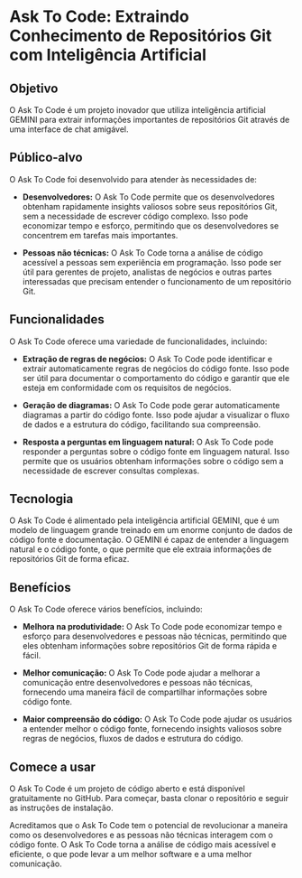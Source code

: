 # Ask To Code: Extraindo Conhecimento de Repositórios Git com Inteligência Artificial

## Objetivo

O Ask To Code é um projeto inovador que utiliza inteligência artificial GEMINI para extrair informações importantes de repositórios Git através de uma interface de chat amigável.

## Público-alvo

O Ask To Code foi desenvolvido para atender às necessidades de:

- **Desenvolvedores:** O Ask To Code permite que os desenvolvedores obtenham rapidamente insights valiosos sobre seus repositórios Git, sem a necessidade de escrever código complexo. Isso pode economizar tempo e esforço, permitindo que os desenvolvedores se concentrem em tarefas mais importantes.
  
- **Pessoas não técnicas:** O Ask To Code torna a análise de código acessível a pessoas sem experiência em programação. Isso pode ser útil para gerentes de projeto, analistas de negócios e outras partes interessadas que precisam entender o funcionamento de um repositório Git.

## Funcionalidades

O Ask To Code oferece uma variedade de funcionalidades, incluindo:

- **Extração de regras de negócios:** O Ask To Code pode identificar e extrair automaticamente regras de negócios do código fonte. Isso pode ser útil para documentar o comportamento do código e garantir que ele esteja em conformidade com os requisitos de negócios.
  
- **Geração de diagramas:** O Ask To Code pode gerar automaticamente diagramas a partir do código fonte. Isso pode ajudar a visualizar o fluxo de dados e a estrutura do código, facilitando sua compreensão.
  
- **Resposta a perguntas em linguagem natural:** O Ask To Code pode responder a perguntas sobre o código fonte em linguagem natural. Isso permite que os usuários obtenham informações sobre o código sem a necessidade de escrever consultas complexas.

## Tecnologia

O Ask To Code é alimentado pela inteligência artificial GEMINI, que é um modelo de linguagem grande treinado em um enorme conjunto de dados de código fonte e documentação. O GEMINI é capaz de entender a linguagem natural e o código fonte, o que permite que ele extraia informações de repositórios Git de forma eficaz.

## Benefícios

O Ask To Code oferece vários benefícios, incluindo:

- **Melhora na produtividade:** O Ask To Code pode economizar tempo e esforço para desenvolvedores e pessoas não técnicas, permitindo que eles obtenham informações sobre repositórios Git de forma rápida e fácil.
  
- **Melhor comunicação:** O Ask To Code pode ajudar a melhorar a comunicação entre desenvolvedores e pessoas não técnicas, fornecendo uma maneira fácil de compartilhar informações sobre código fonte.
  
- **Maior compreensão do código:** O Ask To Code pode ajudar os usuários a entender melhor o código fonte, fornecendo insights valiosos sobre regras de negócios, fluxos de dados e estrutura do código.

## Comece a usar

O Ask To Code é um projeto de código aberto e está disponível gratuitamente no GitHub. Para começar, basta clonar o repositório e seguir as instruções de instalação.

Acreditamos que o Ask To Code tem o potencial de revolucionar a maneira como os desenvolvedores e as pessoas não técnicas interagem com o código fonte. O Ask To Code torna a análise de código mais acessível e eficiente, o que pode levar a um melhor software e a uma melhor comunicação.

